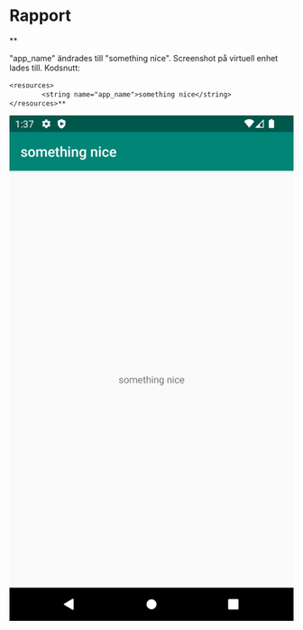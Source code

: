 
# Rapport

**

"app_name" ändrades till "something nice". Screenshot på virtuell enhet lades till.
Kodsnutt:
```
<resources>
        <string name="app_name">something nice</string>
</resources>**
```



           

![Screenshot_20240325_133802.png](Screenshot_20240325_133802.png)

